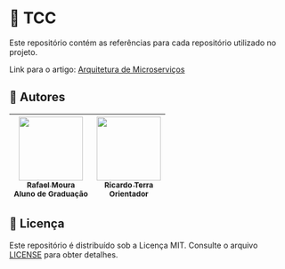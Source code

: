 # :newspaper: TCC

Este repositório contém as referências para cada repositório utilizado no projeto.

Link para o artigo: [Arquitetura de Microserviços](http://professores.dcc.ufla.br/~terra/publications_files/students/2025_ufla_moura.pdf)

## :scroll: Autores

 | [<img src="https://github.com/rafaelportomoura.png" width=115><br><sub>Rafael Moura</sub>](https://github.com/rafaelportomoura) <br><sub>Aluno de Graduação</sub>| [<img src="https://github.com/rterrabh.png" width=115><br><sub>Ricardo Terra</sub>](https://github.com/rterrabh) <br><sub>Orientador</sub>|
| :---: | :---: |

## :ticket: Licença

Este repositório é distribuído sob a Licença MIT. Consulte o arquivo [LICENSE](./LICENSE) para obter detalhes.
